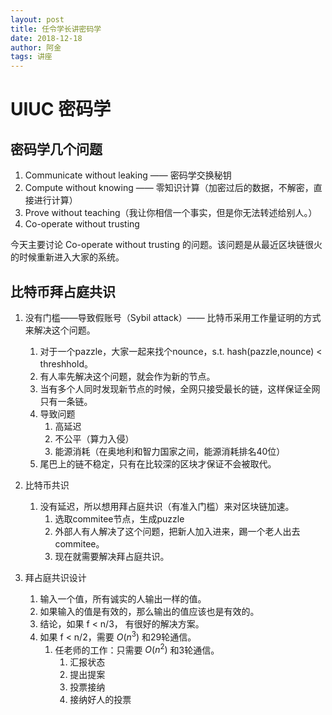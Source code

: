 ```yaml
---
layout: post
title: 任令学长讲密码学
date: 2018-12-18
author: 阿金
tags: 讲座
---
```


# UIUC 密码学

## 密码学几个问题

1. Communicate without leaking —— 密码学交换秘钥
2. Compute without knowing —— 零知识计算（加密过后的数据，不解密，直接进行计算）
3. Prove without teaching（我让你相信一个事实，但是你无法转述给别人。）
4. Co-operate without trusting

今天主要讨论 Co-operate without trusting 的问题。该问题是从最近区块链很火的时候重新进入大家的系统。

## 比特币拜占庭共识

1. 没有门槛——导致假账号（Sybil attack）—— 比特币采用工作量证明的方式来解决这个问题。
    1. 对于一个pazzle，大家一起来找个nounce，s.t. hash(pazzle,nounce) < threshhold。
    2. 有人率先解决这个问题，就会作为新的节点。
    3. 当有多个人同时发现新节点的时候，全网只接受最长的链，这样保证全网只有一条链。
    4. 导致问题
        1. 高延迟
        2. 不公平（算力入侵）
        3. 能源消耗（在奥地利和智力国家之间，能源消耗排名40位）
    5. 尾巴上的链不稳定，只有在比较深的区块才保证不会被取代。

2. 比特币共识
    1. 没有延迟，所以想用拜占庭共识（有准入门槛）来对区块链加速。
        1. 选取commitee节点，生成puzzle
        2. 外部人有人解决了这个问题，把新人加入进来，踢一个老人出去commitee。
        3. 现在就需要解决拜占庭共识。
    
3. 拜占庭共识设计
    1. 输入一个值，所有诚实的人输出一样的值。
    2. 如果输入的值是有效的，那么输出的值应该也是有效的。
    3. 结论，如果 f < n/3， 有很好的解决方案。
    4. 如果 f < n/2，需要 $O(n^3)$ 和29轮通信。
        1. 任老师的工作：只需要 $O(n^2)$ 和3轮通信。
            1. 汇报状态
            2. 提出提案
            3. 投票接纳
            4. 接纳好人的投票
